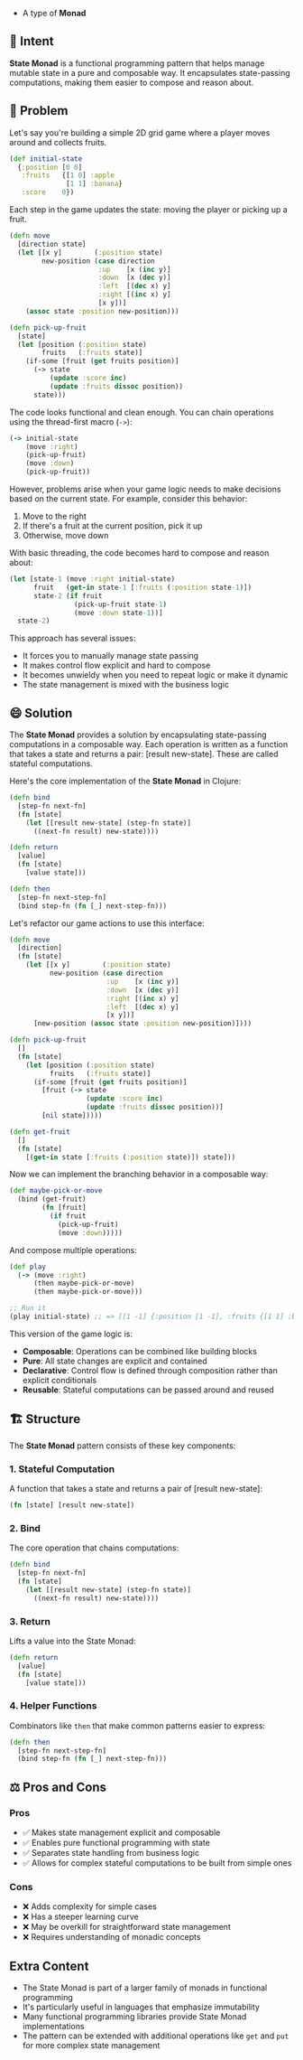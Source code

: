 - A type of **Monad**

## 💬 Intent

**State Monad** is a functional programming pattern that helps manage mutable state in a pure and composable way. It encapsulates state-passing computations, making them easier to compose and reason about.

## 🙁 Problem

Let's say you're building a simple 2D grid game where a player moves around and collects fruits.

```clj
(def initial-state
  {:position [0 0]
   :fruits   {[1 0] :apple
              [1 1] :banana}
   :score    0})
```

Each step in the game updates the state: moving the player or picking up a fruit.

```clj
(defn move 
  [direction state]
  (let [[x y]        (:position state)
        new-position (case direction
                      :up    [x (inc y)]
                      :down  [x (dec y)]
                      :left  [(dec x) y]
                      :right [(inc x) y]
                      [x y])]
    (assoc state :position new-position)))

(defn pick-up-fruit 
  [state]
  (let [position (:position state)
        fruits   (:fruits state)]
    (if-some [fruit (get fruits position)]
      (-> state
          (update :score inc)
          (update :fruits dissoc position))
      state)))
```

The code looks functional and clean enough. You can chain operations using the thread-first macro (`->`):

```clj
(-> initial-state
    (move :right)
    (pick-up-fruit)
    (move :down)
    (pick-up-fruit))
```

However, problems arise when your game logic needs to make decisions based on the current state. For example, consider this behavior:

1. Move to the right
2. If there's a fruit at the current position, pick it up
3. Otherwise, move down

With basic threading, the code becomes hard to compose and reason about:

```clj
(let [state-1 (move :right initial-state)
      fruit   (get-in state-1 [:fruits (:position state-1)])
      state-2 (if fruit 
                (pick-up-fruit state-1) 
                (move :down state-1))]
  state-2)
```

This approach has several issues:

- It forces you to manually manage state passing
- It makes control flow explicit and hard to compose
- It becomes unwieldy when you need to repeat logic or make it dynamic
- The state management is mixed with the business logic

## 😄 Solution

The **State Monad** provides a solution by encapsulating state-passing computations in a composable way. Each operation is written as a function that takes a state and returns a pair: [result new-state]. These are called stateful computations.

Here's the core implementation of the **State Monad** in Clojure:

```clj
(defn bind 
  [step-fn next-fn]
  (fn [state]
    (let [[result new-state] (step-fn state)]
      ((next-fn result) new-state))))

(defn return
  [value]
  (fn [state]
    [value state]))

(defn then 
  [step-fn next-step-fn]
  (bind step-fn (fn [_] next-step-fn)))
```

Let's refactor our game actions to use this interface:

```clj
(defn move
  [direction]
  (fn [state]
    (let [[x y]        (:position state)
          new-position (case direction
                        :up    [x (inc y)]
                        :down  [x (dec y)]
                        :right [(inc x) y]
                        :left  [(dec x) y]
                        [x y])]
      [new-position (assoc state :position new-position)])))

(defn pick-up-fruit
  []
  (fn [state]
    (let [position (:position state)
          fruits   (:fruits state)]
      (if-some [fruit (get fruits position)]
        [fruit (-> state
                   (update :score inc)
                   (update :fruits dissoc position))]
        [nil state]))))

(defn get-fruit
  []
  (fn [state]
    [(get-in state [:fruits (:position state)]) state]))
```

Now we can implement the branching behavior in a composable way:

```clj
(def maybe-pick-or-move
  (bind (get-fruit) 
        (fn [fruit]
          (if fruit
            (pick-up-fruit)
            (move :down)))))
```

And compose multiple operations:

```clj
(def play
  (-> (move :right)
      (then maybe-pick-or-move)
      (then maybe-pick-or-move)))

;; Run it
(play initial-state) ;; => [[1 -1] {:position [1 -1], :fruits {[1 1] :banana}, :score 1}]
```

This version of the game logic is:

- **Composable**: Operations can be combined like building blocks
- **Pure**: All state changes are explicit and contained
- **Declarative**: Control flow is defined through composition rather than explicit conditionals
- **Reusable**: Stateful computations can be passed around and reused

## 🏗️ Structure

The **State Monad** pattern consists of these key components:

### 1. Stateful Computation

A function that takes a state and returns a pair of [result new-state]:

```clj
(fn [state] [result new-state])
```

### 2. Bind

The core operation that chains computations:

```clj
(defn bind 
  [step-fn next-fn]
  (fn [state]
    (let [[result new-state] (step-fn state)]
      ((next-fn result) new-state))))
```

### 3. Return

Lifts a value into the State Monad:

```clj
(defn return
  [value]
  (fn [state]
    [value state]))
```

### 4. Helper Functions

Combinators like `then` that make common patterns easier to express:

```clj
(defn then 
  [step-fn next-step-fn]
  (bind step-fn (fn [_] next-step-fn)))
```

## ⚖️ Pros and Cons

### Pros

- ✅ Makes state management explicit and composable
- ✅ Enables pure functional programming with state
- ✅ Separates state handling from business logic
- ✅ Allows for complex stateful computations to be built from simple ones

### Cons

- ❌ Adds complexity for simple cases
- ❌ Has a steeper learning curve
- ❌ May be overkill for straightforward state management
- ❌ Requires understanding of monadic concepts

## Extra Content

- The State Monad is part of a larger family of monads in functional programming
- It's particularly useful in languages that emphasize immutability
- Many functional programming libraries provide State Monad implementations
- The pattern can be extended with additional operations like `get` and `put` for more complex state management

